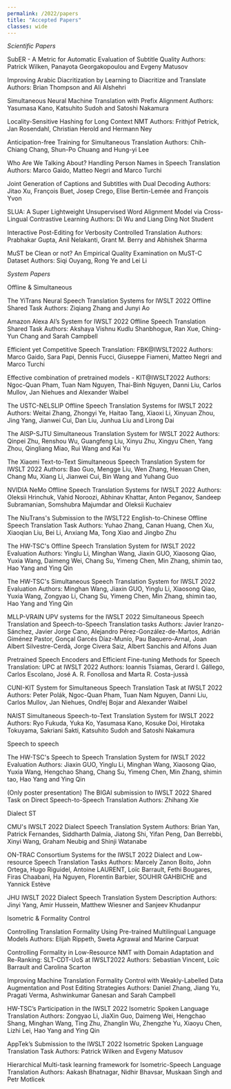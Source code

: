 ```yaml
---
permalink: /2022/papers
title: "Accepted Papers"
classes: wide
---
```


*Scientific Papers* 

SubER - A Metric for Automatic Evaluation of Subtitle Quality
Authors:  Patrick Wilken, Panayota Georgakopoulou and Evgeny Matusov

Improving Arabic Diacritization by Learning to Diacritize and Translate
Authors:  Brian Thompson and Ali Alshehri

Simultaneous Neural Machine Translation with Prefix Alignment
Authors:  Yasumasa Kano, Katsuhito Sudoh and Satoshi Nakamura

Locality-Sensitive Hashing for Long Context NMT
Authors:  Frithjof Petrick, Jan Rosendahl, Christian Herold and Hermann Ney

Anticipation-free Training for Simultaneous Translation
Authors:  Chih-Chiang Chang, Shun-Po Chuang and Hung-yi Lee

Who Are We Talking About? Handling Person Names in Speech Translation
Authors:  Marco Gaido, Matteo Negri and Marco Turchi

Joint Generation of Captions and Subtitles with Dual Decoding
Authors:  Jitao Xu, François Buet, Josep Crego, Elise Bertin-Lemée and François Yvon

SLUA: A Super Lightweight Unsupervised Word Alignment Model via Cross-Lingual Contrastive Learning
Authors:  Di Wu and Liang Ding
Not Student

Interactive Post-Editing for Verbosity Controlled Translation
Authors:  Prabhakar Gupta, Anil Nelakanti, Grant M. Berry and Abhishek Sharma

MuST be Clean or not? An Empirical Quality Examination on MuST-C Dataset
Authors:  Siqi Ouyang, Rong Ye and Lei Li


*System Papers*


Offline & Simultaneous 

The YiTrans Neural Speech Translation Systems for IWSLT 2022 Offline Shared Task
Authors:  Ziqiang Zhang and Junyi Ao

Amazon Alexa AI’s System for IWSLT 2022 Offline Speech Translation Shared Task
Authors:  Akshaya Vishnu Kudlu Shanbhogue, Ran Xue, Ching-Yun Chang and Sarah Campbell

Efficient yet Competitive Speech Translation: FBK@IWSLT2022
Authors:  Marco Gaido, Sara Papi, Dennis Fucci, Giuseppe Fiameni, Matteo Negri and Marco Turchi

Effective combination of pretrained models - KIT@IWSLT2022
Authors:  Ngoc-Quan Pham, Tuan Nam Nguyen, Thai-Binh Nguyen, Danni Liu, Carlos Mullov, Jan Niehues and Alexander Waibel

The USTC-NELSLIP Offline Speech Translation Systems for IWSLT 2022
Authors:  Weitai Zhang, Zhongyi Ye, Haitao Tang, Xiaoxi Li, Xinyuan Zhou, Jing Yang, Jianwei Cui, Dan Liu, Junhua Liu and Lirong Dai

The AISP-SJTU Simultaneous Translation System for IWSLT 2022
Authors:  Qinpei Zhu, Renshou Wu, Guangfeng Liu, Xinyu Zhu, Xingyu Chen, Yang Zhou, Qingliang Miao, Rui Wang and Kai Yu

The Xiaomi Text-to-Text Simultaneous Speech Translation System for IWSLT 2022
Authors:  Bao Guo, Mengge Liu, Wen Zhang, Hexuan Chen, Chang Mu, Xiang Li, Jianwei Cui, Bin Wang and Yuhang Guo

NVIDIA NeMo Offline Speech Translation Systems for IWSLT 2022
Authors:  Oleksii Hrinchuk, Vahid Noroozi, Abhinav Khattar, Anton Peganov, Sandeep Subramanian, Somshubra Majumdar and Oleksii Kuchaiev

The NiuTrans's Submission to the IWSLT22 English-to-Chinese Offline Speech Translation Task
Authors:  Yuhao Zhang, Canan Huang, Chen Xu, Xiaoqian Liu, Bei Li, Anxiang Ma, Tong Xiao and Jingbo Zhu

The HW-TSC's Offline Speech Translation System for IWSLT 2022 Evaluation
Authors:  Yinglu Li, Minghan Wang, Jiaxin GUO, Xiaosong Qiao, Yuxia Wang, Daimeng Wei, Chang Su, Yimeng Chen, Min Zhang, shimin tao, Hao Yang and Ying Qin

The HW-TSC's Simultaneous Speech Translation System for IWSLT 2022 Evaluation
Authors:  Minghan Wang, Jiaxin GUO, Yinglu Li, Xiaosong Qiao, Yuxia Wang, Zongyao Li, Chang Su, Yimeng Chen, Min Zhang, shimin tao, Hao Yang and Ying Qin

MLLP-VRAIN UPV systems for the IWSLT 2022 Simultaneous Speech Translation and Speech-to-Speech Translation tasks
Authors:  Javier Iranzo-Sánchez, Javier Jorge Cano, Alejandro Pérez-González-de-Martos, Adrián Giménez Pastor, Gonçal Garcés Díaz-Munío, Pau Baquero-Arnal, ‪Joan Albert Silvestre-Cerdà, Jorge Civera Saiz, Albert Sanchis and Alfons Juan

Pretrained Speech Encoders and Efficient Fine-tuning Methods for Speech Translation: UPC at IWSLT 2022
Authors:  Ioannis Tsiamas, Gerard I. Gállego, Carlos Escolano, José A. R. Fonollosa and Marta R. Costa-jussà

CUNI-KIT System for Simultaneous Speech Translation Task at IWSLT 2022
Authors:  Peter Polák, Ngoc-Quan Pham, Tuan Nam Nguyen, Danni Liu, Carlos Mullov, Jan Niehues, Ondřej Bojar and Alexander Waibel

NAIST Simultaneous Speech-to-Text Translation System for IWSLT 2022
Authors:  Ryo Fukuda, Yuka Ko, Yasumasa Kano, Kosuke Doi, Hirotaka Tokuyama, Sakriani Sakti, Katsuhito Sudoh and Satoshi Nakamura

Speech to speech 

The HW-TSC's Speech to Speech Translation System for IWSLT 2022 Evaluation
Authors:  Jiaxin GUO, Yinglu Li, Minghan Wang, Xiaosong Qiao, Yuxia Wang, Hengchao Shang, Chang Su, Yimeng Chen, Min Zhang, shimin tao, Hao Yang and Ying Qin

(Only poster presentation)
The BIGAI submission to IWSLT 2022 Shared Task on Direct Speech-to-Speech Translation
Authors:  Zhihang Xie

Dialect ST 

CMU's IWSLT 2022 Dialect Speech Translation System
Authors:  Brian Yan, Patrick Fernandes, Siddharth Dalmia, Jiatong Shi, Yifan Peng, Dan Berrebbi, Xinyi Wang, Graham Neubig and Shinji Watanabe

ON-TRAC Consortium Systems for the IWSLT 2022 Dialect and Low-resource Speech Translation Tasks
Authors:  Marcely Zanon Boito, John Ortega, Hugo Riguidel, Antoine LAURENT, Loïc Barrault, Fethi Bougares, Firas Chaabani, Ha Nguyen, Florentin Barbier, SOUHIR GAHBICHE and Yannick Estève

JHU IWSLT 2022 Dialect Speech Translation System Description
Authors:  Jinyi Yang, Amir Hussein, Matthew Wiesner and Sanjeev Khudanpur

Isometric & Formality Control 

Controlling Translation Formality Using Pre-trained Multilingual Language Models
Authors:  Elijah Rippeth, Sweta Agrawal and Marine Carpuat

Controlling Formality in Low-Resource NMT with Domain Adaptation and Re-Ranking: SLT-CDT-UoS at IWSLT2022
Authors:  Sebastian Vincent, Loïc Barrault and Carolina Scarton

Improving Machine Translation Formality Control with Weakly-Labelled Data Augmentation and Post Editing Strategies
Authors:  Daniel Zhang, Jiang Yu, Pragati Verma, Ashwinkumar Ganesan and Sarah Campbell

HW-TSC’s Participation in the IWSLT 2022 Isometric Spoken Language Translation
Authors:  Zongyao Li, JiaXin Guo, Daimeng Wei, Hengchao Shang, Minghan Wang, Ting Zhu, Zhanglin Wu, Zhengzhe Yu, Xiaoyu Chen, Lizhi Lei, Hao Yang and Ying Qin

AppTek’s Submission to the IWSLT 2022 Isometric Spoken Language Translation Task
Authors:  Patrick Wilken and Evgeny Matusov

Hierarchical Multi-task learning framework for Isometric-Speech Language Translation
Authors:  Aakash Bhatnagar, Nidhir Bhavsar, Muskaan Singh and Petr Motlicek


